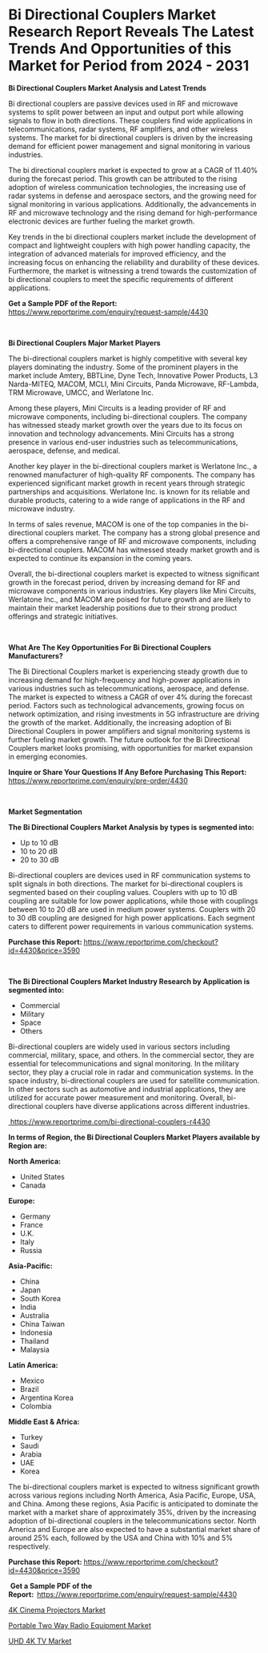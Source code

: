<p><h1>Bi Directional Couplers Market Research Report Reveals The Latest Trends And Opportunities of this Market for Period from 2024 - 2031</h1></p><p><strong>Bi Directional Couplers Market Analysis and Latest Trends</strong></p>
<p><p>Bi directional couplers are passive devices used in RF and microwave systems to split power between an input and output port while allowing signals to flow in both directions. These couplers find wide applications in telecommunications, radar systems, RF amplifiers, and other wireless systems. The market for bi directional couplers is driven by the increasing demand for efficient power management and signal monitoring in various industries.</p><p>The bi directional couplers market is expected to grow at a CAGR of 11.40% during the forecast period. This growth can be attributed to the rising adoption of wireless communication technologies, the increasing use of radar systems in defense and aerospace sectors, and the growing need for signal monitoring in various applications. Additionally, the advancements in RF and microwave technology and the rising demand for high-performance electronic devices are further fueling the market growth.</p><p>Key trends in the bi directional couplers market include the development of compact and lightweight couplers with high power handling capacity, the integration of advanced materials for improved efficiency, and the increasing focus on enhancing the reliability and durability of these devices. Furthermore, the market is witnessing a trend towards the customization of bi directional couplers to meet the specific requirements of different applications.</p></p>
<p><strong>Get a Sample PDF of the Report:&nbsp;</strong> <a href="https://www.reportprime.com/enquiry/request-sample/4430">https://www.reportprime.com/enquiry/request-sample/4430</a></p>
<p>&nbsp;</p>
<p><strong>Bi Directional Couplers Major Market Players</strong></p>
<p><p>The bi-directional couplers market is highly competitive with several key players dominating the industry. Some of the prominent players in the market include Amtery, BBTLine, Dyne Tech, Innovative Power Products, L3 Narda-MITEQ, MACOM, MCLI, Mini Circuits, Panda Microwave, RF-Lambda, TRM Microwave, UMCC, and Werlatone Inc.</p><p>Among these players, Mini Circuits is a leading provider of RF and microwave components, including bi-directional couplers. The company has witnessed steady market growth over the years due to its focus on innovation and technology advancements. Mini Circuits has a strong presence in various end-user industries such as telecommunications, aerospace, defense, and medical.</p><p>Another key player in the bi-directional couplers market is Werlatone Inc., a renowned manufacturer of high-quality RF components. The company has experienced significant market growth in recent years through strategic partnerships and acquisitions. Werlatone Inc. is known for its reliable and durable products, catering to a wide range of applications in the RF and microwave industry.</p><p>In terms of sales revenue, MACOM is one of the top companies in the bi-directional couplers market. The company has a strong global presence and offers a comprehensive range of RF and microwave components, including bi-directional couplers. MACOM has witnessed steady market growth and is expected to continue its expansion in the coming years.</p><p>Overall, the bi-directional couplers market is expected to witness significant growth in the forecast period, driven by increasing demand for RF and microwave components in various industries. Key players like Mini Circuits, Werlatone Inc., and MACOM are poised for future growth and are likely to maintain their market leadership positions due to their strong product offerings and strategic initiatives.</p></p>
<p>&nbsp;</p>
<p><strong>What Are The Key Opportunities For Bi Directional Couplers Manufacturers?</strong></p>
<p><p>The Bi Directional Couplers market is experiencing steady growth due to increasing demand for high-frequency and high-power applications in various industries such as telecommunications, aerospace, and defense. The market is expected to witness a CAGR of over 4% during the forecast period. Factors such as technological advancements, growing focus on network optimization, and rising investments in 5G infrastructure are driving the growth of the market. Additionally, the increasing adoption of Bi Directional Couplers in power amplifiers and signal monitoring systems is further fueling market growth. The future outlook for the Bi Directional Couplers market looks promising, with opportunities for market expansion in emerging economies.</p></p>
<p><strong>Inquire or Share Your Questions If Any Before Purchasing This Report:</strong> <a href="https://www.reportprime.com/enquiry/pre-order/4430">https://www.reportprime.com/enquiry/pre-order/4430</a></p>
<p>&nbsp;</p>
<p><strong>Market Segmentation</strong></p>
<p><strong>The Bi Directional Couplers Market Analysis by types is segmented into:</strong></p>
<p><ul><li>Up to 10 dB</li><li>10 to 20 dB</li><li>20 to 30 dB</li></ul></p>
<p><p>Bi-directional couplers are devices used in RF communication systems to split signals in both directions. The market for bi-directional couplers is segmented based on their coupling values. Couplers with up to 10 dB coupling are suitable for low power applications, while those with couplings between 10 to 20 dB are used in medium power systems. Couplers with 20 to 30 dB coupling are designed for high power applications. Each segment caters to different power requirements in various communication systems.</p></p>
<p><strong>Purchase this Report:&nbsp;</strong><a href="https://www.reportprime.com/checkout?id=4430&price=3590">https://www.reportprime.com/checkout?id=4430&price=3590</a></p>
<p>&nbsp;</p>
<p><strong>The Bi Directional Couplers Market Industry Research by Application is segmented into:</strong></p>
<p><ul><li>Commercial</li><li>Military</li><li>Space</li><li>Others</li></ul></p>
<p><p>Bi-directional couplers are widely used in various sectors including commercial, military, space, and others. In the commercial sector, they are essential for telecommunications and signal monitoring. In the military sector, they play a crucial role in radar and communication systems. In the space industry, bi-directional couplers are used for satellite communication. In other sectors such as automotive and industrial applications, they are utilized for accurate power measurement and monitoring. Overall, bi-directional couplers have diverse applications across different industries.</p></p>
<p><a href="https://www.reportprime.com/bi-directional-couplers-r4430">&nbsp;https://www.reportprime.com/bi-directional-couplers-r4430</a></p>
<p><strong>In terms of Region, the Bi Directional Couplers Market Players available by Region are:</strong></p>
<p>
    <p> <strong> North America: </strong>
        <ul>
            <li>United States</li>
            <li>Canada</li>
        </ul>
        </p> 
    <p> <strong> Europe: </strong>
        <ul>
            <li>Germany</li>
            <li>France</li>
            <li>U.K.</li>
            <li>Italy</li>
            <li>Russia</li>
        </ul>
        </p> 
    <p> <strong> Asia-Pacific: </strong>
        <ul>
            <li>China</li>
            <li>Japan</li>
            <li>South Korea</li>
            <li>India</li>
            <li>Australia</li>
            <li>China Taiwan</li>
            <li>Indonesia</li>
            <li>Thailand</li>
            <li>Malaysia</li>
        </ul>
        </p> 
    <p> <strong> Latin America: </strong>
        <ul>
            <li>Mexico</li>
            <li>Brazil</li>
            <li>Argentina Korea</li>
            <li>Colombia</li>
        </ul>
        </p> 
    <p> <strong> Middle East & Africa: </strong>
        <ul>
            <li>Turkey</li>
            <li>Saudi</li>
            <li>Arabia</li>
            <li>UAE</li>
            <li>Korea</li>
        </ul>
    </p>
    </p>
<p><p>The bi-directional couplers market is expected to witness significant growth across various regions including North America, Asia Pacific, Europe, USA, and China. Among these regions, Asia Pacific is anticipated to dominate the market with a market share of approximately 35%, driven by the increasing adoption of bi-directional couplers in the telecommunications sector. North America and Europe are also expected to have a substantial market share of around 25% each, followed by the USA and China with 10% and 5% respectively.</p></p>
<p><strong>Purchase this Report: </strong><a href="https://www.reportprime.com/checkout?id=4430&price=3590">https://www.reportprime.com/checkout?id=4430&price=3590</a></p>
<p>&nbsp;<strong>Get a Sample PDF of the Report:&nbsp;&nbsp;</strong><a href="https://www.reportprime.com/enquiry/request-sample/4430">https://www.reportprime.com/enquiry/request-sample/4430</a></p>
<p><strong></strong></p>
<p><p><a href="https://github.com/JennyferFeil2023/Market-Research-Report-List-1/blob/main/4k-cinema-projectors-market.md">4K Cinema Projectors Market</a></p><p><a href="https://github.com/gracielawharr/Market-Research-Report-List-1/blob/main/portable-two-way-radio-equipment-market.md">Portable Two Way Radio Equipment Market</a></p><p><a href="https://github.com/EunaWiegad2023/Market-Research-Report-List-1/blob/main/uhd-4k-tv-market.md">UHD 4K TV Market</a></p></p>